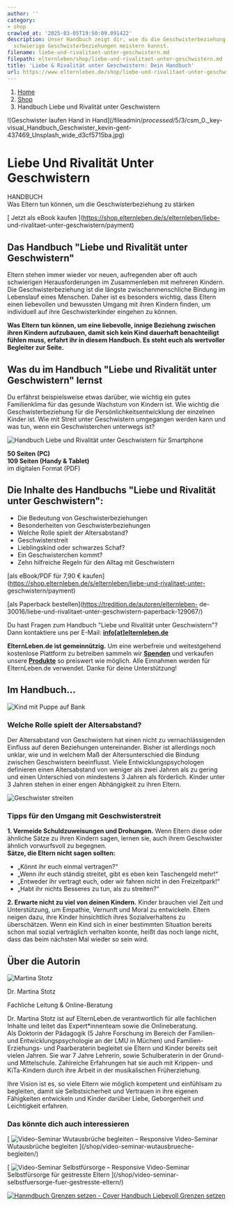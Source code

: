 ```yaml
---
author: ''
category:
- shop
crawled_at: '2025-03-05T19:50:09.091422'
description: Unser Handbuch zeigt dir, wie du die Geschwisterbeziehung stärken und
  schwierige Geschwisterbeziehungen meistern kannst.
filename: liebe-und-rivalitaet-unter-geschwistern.md
filepath: elternleben/shop/liebe-und-rivalitaet-unter-geschwistern.md
title: 'Liebe & Rivalität unter Geschwistern: Dein Handbuch'
url: https://www.elternleben.de/shop/liebe-und-rivalitaet-unter-geschwistern/
---
```


  1. [ Home ](/)
  2. [ Shop ](/shop)
  3. Handbuch Liebe und Rivalität unter Geschwistern

![Geschwister laufen Hand in Hand](/fileadmin/_processed_/5/3/csm_0._key-
visual_Handbuch_Geschwister_kevin-gent-437469_Unsplash_wide_d3cf5715ba.jpg)

#  Liebe Und Rivalität Unter Geschwistern

HANDBUCH  
Was Eltern tun können, um die Geschwisterbeziehung zu stärken

[ Jetzt als eBook kaufen ](https://shop.elternleben.de/s/elternleben/liebe-
und-rivalitaet-unter-geschwistern/payment)

##  Das Handbuch "Liebe und Rivalität unter Geschwistern"

Eltern stehen immer wieder vor neuen, aufregenden aber oft auch schwierigen
Herausforderungen im Zusammenleben mit mehreren Kindern. Die
Geschwisterbeziehung ist die längste zwischenmenschliche Bindung im Lebenslauf
eines Menschen. Daher ist es besonders wichtig, dass Eltern einen liebevollen
und bewussten Umgang mit ihren Kindern finden, um individuell auf ihre
Geschwisterkinder eingehen zu können.

**Was Eltern tun können, um eine liebevolle, innige Beziehung zwischen ihren
Kindern aufzubauen, damit sich kein Kind dauerhaft benachteiligt fühlen muss,
erfahrt ihr in diesem Handbuch. Es steht euch als wertvoller Begleiter zur
Seite.**

##  Was du im Handbuch "Liebe und Rivalität unter Geschwistern" lernst

Du erfährst beispielsweise etwas darüber, wie wichtig ein gutes Familienklima
für das gesunde Wachstum von Kindern ist. Wie wichtig die Geschwisterbeziehung
für die Persönlichkeitsentwicklung der einzelnen Kinder ist. Wie mit Streit
unter Geschwistern umgegangen werden kann und was tun, wenn ein
Geschwisterchen unterwegs ist?

![Handbuch Liebe und Rivalität unter Geschwistern für
Smartphone](/fileadmin/_processed_/d/2/csm_Geschwister_mobile_1e6adacfc5.png)

**50 Seiten (PC)  
109 Seiten (Handy & Tablet)**  
im digitalen Format (PDF)

## Die Inhalte des Handbuchs "Liebe und Rivalität unter Geschwistern":

  * Die Bedeutung von Geschwisterbeziehungen
  * Besonderheiten von Geschwisterbeziehungen
  * Welche Rolle spielt der Altersabstand?
  * Geschwisterstreit
  * Lieblingskind oder schwarzes Schaf?
  * Ein Geschwisterchen kommt?
  * Zehn hilfreiche Regeln für den Alltag mit Geschwistern

[als eBook/PDF für 7,90 €
kaufen](https://shop.elternleben.de/s/elternleben/liebe-und-rivalitaet-unter-
geschwistern/payment)

[als Paperback bestellen](https://tredition.de/autoren/elternleben-
de-30016/liebe-und-rivalitaet-unter-geschwistern-paperback-129067/)

Du hast Fragen zum Handbuch "Liebe und Rivalität unter Geschwistern"?  
Dann kontaktiere uns per E-Mail:
**[info[at]elternleben.de](javascript:linkTo_UnCryptMailto\(%27nbjmup%2BjogpAfmufsomfcfo%5C%2Fef%27\);)**

**ElternLeben.de ist gemeinnützig.** Um eine werbefreie und weitestgehend
kostenlose Plattform zu betreiben sammeln wir
**[Spenden](https://www.elternleben.de/spenden/)** und verkaufen unsere
**[Produkte](https://www.elternleben.de/shop/)** so preiswert wie möglich.
Alle Einnahmen werden für ElternLeben.de verwendet. Danke für deine
Unterstützung!

##  Im Handbuch...

![Kind mit Puppe auf
Bank](/fileadmin/_processed_/5/e/csm_HB_geschwister_3._Kapitel_Artikel_Eifersucht_unter_Geschwistern_sathyatripodi_Pixabay_Kopie_930facf2f5.jpg)

### Welche Rolle spielt der Altersabstand?

Der Altersabstand von Geschwistern hat einen nicht zu vernachlässigenden
Einfluss auf deren Beziehungen untereinander. Bisher ist allerdings noch
unklar, wie und in welchem Maß der Altersunterschied die Bindung zwischen
Geschwistern beeinflusst. Viele Entwicklungspsychologen definieren einen
Altersabstand von weniger als zwei Jahren als zu gering und einen Unterschied
von mindestens 3 Jahren als förderlich. Kinder unter 3 Jahren stehen in einer
engen Abhängigkeit zu ihren Eltern.

![Geschwister
streiten](/fileadmin/_processed_/e/d/csm_HB_geschwister_4._Kapitel_Artikel_Wenn_Geschwister_streiten_iStock-576712134_Kopie_b7297df1bc.jpg)

### Tipps für den Umgang mit Geschwisterstreit

**1\. Vermeide Schuldzuweisungen und Drohungen.** Wenn Eltern diese oder
ähnliche Sätze zu ihren Kindern sagen, lernen sie, auch ihrem Geschwister
ähnlich vorwurfsvoll zu begegnen.  
**Sätze, die Eltern nicht sagen sollten:**

  * „Könnt ihr euch einmal vertragen?“
  * „Wenn ihr euch ständig streitet, gibt es eben kein Taschengeld mehr!“
  * „Entweder ihr vertragt euch, oder wir fahren nicht in den Freizeitpark!“
  * „Habt ihr nichts Besseres zu tun, als zu streiten?“

**2\. Erwarte nicht zu viel von deinen Kindern.** Kinder brauchen viel Zeit
und Unterstützung, um Empathie, Vernunft und Moral zu entwickeln. Eltern
neigen dazu, ihre Kinder hinsichtlich ihres Sozialverhaltens zu überschätzen.
Wenn ein Kind sich in einer bestimmten Situation bereits schon mal sozial
verträglich verhalten konnte, heißt das noch lange nicht, dass das beim
nächsten Mal wieder so sein wird.

##  Über die Autorin

![Martina
Stotz](/fileadmin/_processed_/2/4/csm_Dr._Martina_Stotz_NAH_neu_90a21d79e3.jpeg)

Dr. Martina Stotz

Fachliche Leitung & Online-Beratung

Dr. Martina Stotz ist auf ElternLeben.de verantwortlich für alle fachlichen
Inhalte und leitet das Expert*innenteam sowie die Onlineberatung.  
Als Doktorin der Pädagogik (5 Jahre Forschung im Bereich der Familien- und
Entwicklungspsychologie an der LMU in Müchen) und Familien- Erziehungs- und
Paarberaterin begleitet sie Eltern und Kinder bereits seit vielen Jahren. Sie
war 7 Jahre Lehrerin, sowie Schulberaterin in der Grund- und Mittelschule.
Zahlreiche Erfahrungen hat sie auch mit Krippen- und KiTa-Kindern durch ihre
Arbeit in der musikalischen Früherziehung.  
  
Ihre Vision ist es, so viele Eltern wie möglich kompetent und einfühlsam zu
begleiten, damit sie Selbstsicherheit und Vertrauen in ihre eigenen
Fähigkeiten entwickeln und Kinder darüber Liebe, Geborgenheit und Leichtigkeit
erfahren.

### Das könnte dich auch interessieren

[ ![Video-Seminar Wutausbrüche begleiten –
Responsive](/fileadmin/_processed_/5/0/csm_VideoSeminar_Wutausbrueche_teaserbild_01_1a710cf8cb.png)
Video-Seminar Wutausbrüche begleiten ](/shop/video-seminar-wutausbrueche-
begleiten/)

[ ![Video-Seminar Selbstfürsorge –
Responsive](/fileadmin/_processed_/2/b/csm_VideoSeminar_Selbstfuersorge_teaserbild_v2_e3ba0508ca.png)
Video-Seminar Selbstfürsorge für gestresste Eltern ](/shop/video-seminar-
selbstfuersorge-fuer-gestresste-eltern/)

[ ![Hanmdbuch Grenzen setzen -
Cover](/fileadmin/_processed_/b/9/csm_Handbuch_GrenzenSetzen_teaser_72893a643c.png)
Handbuch Liebevoll Grenzen setzen ](/shop/liebevoll-grenzen-setzen/)

